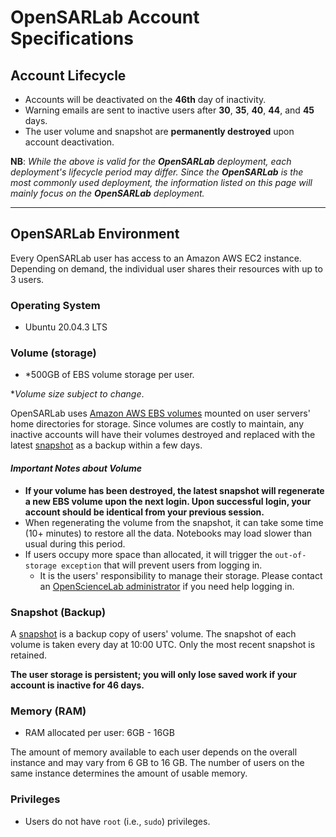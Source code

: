 # OpenSARLab Account Specifications

## **Account Lifecycle**
- Accounts will be deactivated on the **46th** day of inactivity.
- Warning emails are sent to inactive users after **30**, **35**, **40**, **44**, and **45** days.
- The user volume and snapshot are **permanently destroyed** upon account deactivation.

**NB**: _While the above is valid for the **OpenSARLab** deployment, each deployment's lifecycle period may differ. Since the **OpenSARLab** is the most commonly used deployment, the information listed on this page will mainly focus on the **OpenSARLab** deployment._

---

## **OpenSARLab Environment**
Every OpenSARLab user has access to an Amazon AWS EC2 instance. Depending on demand, the individual user shares their resources with up to 3 users.

### **Operating System**

- Ubuntu 20.04.3 LTS

### **Volume (storage)**

- *500GB of EBS volume storage per user. 

*_Volume size subject to change_.

OpenSARLab uses [Amazon AWS EBS volumes](https://docs.aws.amazon.com/AWSEC2/latest/UserGuide/ebs-volumes.html) mounted on user servers' home directories for storage. Since volumes are costly to maintain, any inactive accounts will have their volumes destroyed and replaced with the latest [snapshot](#snapshot-backup) as a backup within a few days.

#### _**Important Notes about Volume**_

- **If your volume has been destroyed, the latest snapshot will regenerate a new EBS volume upon the next login. Upon successful login, your account should be identical from your previous session.**
- When regenerating the volume from the snapshot, it can take some time (10+ minutes) to restore all the data. Notebooks may load slower than usual during this period.
- If users occupy more space than allocated, it will trigger the `out-of-storage exception` that will prevent users from logging in.
    - It is the users' responsibility to manage their storage. Please contact an [OpenScienceLab administrator](mailto:uaf-jupyterhub-asf@alaska.edu) if you need help logging in.

### **Snapshot (Backup)**

A [snapshot](https://docs.aws.amazon.com/AWSEC2/latest/UserGuide/EBSSnapshots.html) is a backup copy of users' volume. The snapshot of each volume is taken every day at 10:00 UTC. Only the most recent snapshot is retained. 

**The user storage is persistent; you will only lose saved work if your account is inactive for 46 days.**

### **Memory (RAM)**

- RAM allocated per user: 6GB - 16GB 

The amount of memory available to each user depends on the overall instance and may vary from 6 GB to 16 GB. The number of users on the same instance determines the amount of usable memory.

### **Privileges**
- Users do not have `root` (i.e., `sudo`) privileges.
